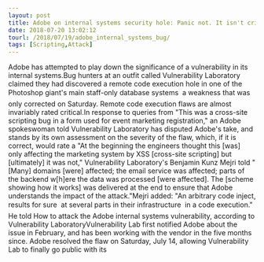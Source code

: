 ```yaml
---
layout: post
title: Adobe on internal systems security hole: Panic not. It isn't critical
date: 2018-07-20 13:02:12
tourl: /2018/07/19/adobe_internal_systems_bug/
tags: [Scripting,Attack]
---
```

Adobe has attempted to play down the significance of a vulnerability in its internal systems.Bug hunters at an outfit called Vulnerability Laboratory claimed they had discovered a remote code execution hole in one of the Photoshop giant's main staff-only database systems  a weakness that was only corrected on Saturday. Remote code execution flaws are almost invariably rated critical.In response to queries from "This was a cross-site scripting bug in a form used for event marketing registration," an Adobe spokeswoman told Vulnerability Laboratory has disputed Adobe's take, and stands by its own assessment on the severity of the flaw, which, if it is correct, would rate a "At the beginning the engineers thought this [was] only affecting the marketing system by XSS [cross-site scripting] but [ultimately] it was not," Vulnerability Laboratory's Benjamin Kunz Mejri told "[Many] domains [were] affected; the email service was affected; parts of the backend w[h]ere the data was processed [were affected]. The [scheme showing how it works] was delivered at the end to ensure that Adobe understands the impact of the attack."Mejri added: "An arbitrary code inject, results for sure  at several parts in their infrastructure  in a code execution." He told How to attack the Adobe internal systems vulnerability, according to Vulnerability LaboratoryVulnerability Lab first notified Adobe about the issue in February, and has been working with the vendor in the five months since. Adobe resolved the flaw on Saturday, July 14, allowing Vulnerability Lab to finally go public with its 